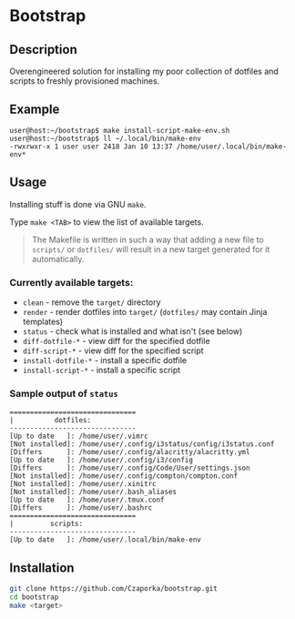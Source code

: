 # Bootstrap

## Description
Overengineered solution for installing my poor collection of dotfiles and scripts to freshly provisioned machines.

## Example
```
user@host:~/bootstrap$ make install-script-make-env.sh
user@host:~/bootstrap$ ll ~/.local/bin/make-env
-rwxrwxr-x 1 user user 2418 Jan 10 13:37 /home/user/.local/bin/make-env*
```

## Usage
Installing stuff is done via GNU `make`.

Type `make <TAB>` to view the list of available targets.

> The Makefile is written in such a way that adding a new file to `scripts/` or `dotfiles/` will result in a new target generated for it automatically.
>
### Currently available targets:
* `clean` - remove the `target/` directory
* `render` - render dotfiles into `target/` (`dotfiles/` may contain Jinja templates)
* `status` - check what is installed and what isn't (see below)
* `diff-dotfile-*` - view diff for the specified dotfile
* `diff-script-*` - view diff for the specified script
* `install-dotfile-*` - install a specific dotfile
* `install-script-*` - install a specific script

### Sample output of `status`
```
===============================
|          dotfiles:
-------------------------------
[Up to date   ]: /home/user/.vimrc
[Not installed]: /home/user/.config/i3status/config/i3status.conf
[Differs      ]: /home/user/.config/alacritty/alacritty.yml
[Up to date   ]: /home/user/.config/i3/config
[Differs      ]: /home/user/.config/Code/User/settings.json
[Not installed]: /home/user/.config/compton/compton.conf
[Not installed]: /home/user/.xinitrc
[Not installed]: /home/user/.bash_aliases
[Up to date   ]: /home/user/.tmux.conf
[Differs      ]: /home/user/.bashrc
===============================
|         scripts:
-------------------------------
[Up to date   ]: /home/user/.local/bin/make-env
```

## Installation
```bash
git clone https://github.com/Czaporka/bootstrap.git
cd bootstrap
make <target>
```
